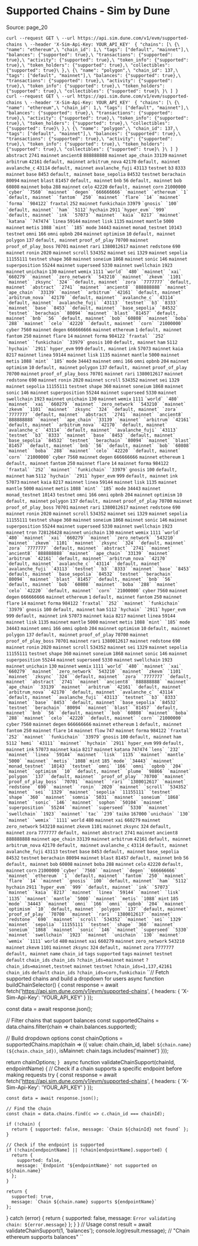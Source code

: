 # Supported Chains - Sim by Dune

Source: page_20

`curl --request GET \
  --url https://api.sim.dune.com/v1/evm/supported-chains \
  --header 'X-Sim-Api-Key: YOUR_API_KEY'
` `{
"chains": [\
    {\
      "name": "ethereum",\
      "chain_id": 1,\
      "tags": ["default", "mainnet"],\
      "balances": {"supported": true},\
      "transactions": {"supported": true},\
      "activity": {"supported": true},\
      "token_info": {"supported": true},\
      "token_holders": {"supported": true},\
      "collectibles": {"supported": true}\
    },\
    {\
      "name": "polygon",\
      "chain_id": 137,\
      "tags": ["default", "mainnet"],\
      "balances": {"supported": true},\
      "transactions": {"supported": true},\
      "activity": {"supported": true},\
      "token_info": {"supported": true},\
      "token_holders": {"supported": true},\
      "collectibles": {"supported": true}\
    }\
]
}
` `curl --request GET \
  --url https://api.sim.dune.com/v1/evm/supported-chains \
  --header 'X-Sim-Api-Key: YOUR_API_KEY'
` `{
"chains": [\
    {\
      "name": "ethereum",\
      "chain_id": 1,\
      "tags": ["default", "mainnet"],\
      "balances": {"supported": true},\
      "transactions": {"supported": true},\
      "activity": {"supported": true},\
      "token_info": {"supported": true},\
      "token_holders": {"supported": true},\
      "collectibles": {"supported": true}\
    },\
    {\
      "name": "polygon",\
      "chain_id": 137,\
      "tags": ["default", "mainnet"],\
      "balances": {"supported": true},\
      "transactions": {"supported": true},\
      "activity": {"supported": true},\
      "token_info": {"supported": true},\
      "token_holders": {"supported": true},\
      "collectibles": {"supported": true}\
    }\
]
}
` `abstract` `2741` `mainnet` `ancient8` `888888888` `mainnet` `ape_chain` `33139` `mainnet` `arbitrum` `42161` `default, mainnet` `arbitrum_nova` `42170` `default, mainnet` `avalanche_c` `43114` `default, mainnet` `avalanche_fuji` `43113` `testnet` `b3` `8333` `mainnet` `base` `8453` `default, mainnet` `base_sepolia` `84532` `testnet` `berachain` `80094` `mainnet` `blast` `81457` `default, mainnet` `bnb` `56` `default, mainnet` `bob` `60808` `mainnet` `boba` `288` `mainnet` `celo` `42220` `default, mainnet` `corn` `21000000` `` `cyber` `7560` `mainnet` `degen` `666666666` `mainnet` `ethereum` `1` `default, mainnet` `fantom` `250` `mainnet` `flare` `14` `mainnet` `forma` `984122` `` `fraxtal` `252` `mainnet` `funkichain` `33979` `` `gnosis` `100` `default, mainnet` `ham` `5112` `` `hychain` `2911` `` `hyper_evm` `999` `default, mainnet` `ink` `57073` `mainnet` `kaia` `8217` `mainnet` `katana` `747474` `` `linea` `59144` `mainnet` `lisk` `1135` `mainnet` `mantle` `5000` `mainnet` `metis` `1088` `` `mint` `185` `` `mode` `34443` `mainnet` `monad_testnet` `10143` `testnet` `omni` `166` `omni` `opbnb` `204` `mainnet` `optimism` `10` `default, mainnet` `polygon` `137` `default, mainnet` `proof_of_play` `70700` `mainnet` `proof_of_play_boss` `70701` `mainnet` `rari` `1380012617` `mainnet` `redstone` `690` `mainnet` `ronin` `2020` `mainnet` `scroll` `534352` `mainnet` `sei` `1329` `mainnet` `sepolia` `11155111` `testnet` `shape` `360` `mainnet` `soneium` `1868` `mainnet` `sonic` `146` `mainnet` `superposition` `55244` `mainnet` `superseed` `5330` `mainnet` `swellchain` `1923` `mainnet` `unichain` `130` `mainnet` `wemix` `1111` `` `world` `480` `mainnet` `xai` `660279` `mainnet` `zero_network` `543210` `mainnet` `zkevm` `1101` `mainnet` `zksync` `324` `default, mainnet` `zora` `7777777` `default, mainnet` `abstract` `2741` `mainnet` `ancient8` `888888888` `mainnet` `ape_chain` `33139` `mainnet` `arbitrum` `42161` `default, mainnet` `arbitrum_nova` `42170` `default, mainnet` `avalanche_c` `43114` `default, mainnet` `avalanche_fuji` `43113` `testnet` `b3` `8333` `mainnet` `base` `8453` `default, mainnet` `base_sepolia` `84532` `testnet` `berachain` `80094` `mainnet` `blast` `81457` `default, mainnet` `bnb` `56` `default, mainnet` `bob` `60808` `mainnet` `boba` `288` `mainnet` `celo` `42220` `default, mainnet` `corn` `21000000` `` `cyber` `7560` `mainnet` `degen` `666666666` `mainnet` `ethereum` `1` `default, mainnet` `fantom` `250` `mainnet` `flare` `14` `mainnet` `forma` `984122` `` `fraxtal` `252` `mainnet` `funkichain` `33979` `` `gnosis` `100` `default, mainnet` `ham` `5112` `` `hychain` `2911` `` `hyper_evm` `999` `default, mainnet` `ink` `57073` `mainnet` `kaia` `8217` `mainnet` `linea` `59144` `mainnet` `lisk` `1135` `mainnet` `mantle` `5000` `mainnet` `metis` `1088` `` `mint` `185` `` `mode` `34443` `mainnet` `omni` `166` `omni` `opbnb` `204` `mainnet` `optimism` `10` `default, mainnet` `polygon` `137` `default, mainnet` `proof_of_play` `70700` `mainnet` `proof_of_play_boss` `70701` `mainnet` `rari` `1380012617` `mainnet` `redstone` `690` `mainnet` `ronin` `2020` `mainnet` `scroll` `534352` `mainnet` `sei` `1329` `mainnet` `sepolia` `11155111` `testnet` `shape` `360` `mainnet` `soneium` `1868` `mainnet` `sonic` `146` `mainnet` `superposition` `55244` `mainnet` `superseed` `5330` `mainnet` `swellchain` `1923` `mainnet` `unichain` `130` `mainnet` `wemix` `1111` `` `world` `480` `mainnet` `xai` `660279` `mainnet` `zero_network` `543210` `mainnet` `zkevm` `1101` `mainnet` `zksync` `324` `default, mainnet` `zora` `7777777` `default, mainnet` `abstract` `2741` `mainnet` `ancient8` `888888888` `mainnet` `ape_chain` `33139` `mainnet` `arbitrum` `42161` `default, mainnet` `arbitrum_nova` `42170` `default, mainnet` `avalanche_c` `43114` `default, mainnet` `avalanche_fuji` `43113` `testnet` `b3` `8333` `mainnet` `base` `8453` `default, mainnet` `base_sepolia` `84532` `testnet` `berachain` `80094` `mainnet` `blast` `81457` `default, mainnet` `bnb` `56` `default, mainnet` `bob` `60808` `mainnet` `boba` `288` `mainnet` `celo` `42220` `default, mainnet` `corn` `21000000` `` `cyber` `7560` `mainnet` `degen` `666666666` `mainnet` `ethereum` `1` `default, mainnet` `fantom` `250` `mainnet` `flare` `14` `mainnet` `forma` `984122` `` `fraxtal` `252` `mainnet` `funkichain` `33979` `` `gnosis` `100` `default, mainnet` `ham` `5112` `` `hychain` `2911` `` `hyper_evm` `999` `default, mainnet` `ink` `57073` `mainnet` `kaia` `8217` `mainnet` `linea` `59144` `mainnet` `lisk` `1135` `mainnet` `mantle` `5000` `mainnet` `metis` `1088` `` `mint` `185` `` `mode` `34443` `mainnet` `monad_testnet` `10143` `testnet` `omni` `166` `omni` `opbnb` `204` `mainnet` `optimism` `10` `default, mainnet` `polygon` `137` `default, mainnet` `proof_of_play` `70700` `mainnet` `proof_of_play_boss` `70701` `mainnet` `rari` `1380012617` `mainnet` `redstone` `690` `mainnet` `ronin` `2020` `mainnet` `scroll` `534352` `mainnet` `sei` `1329` `mainnet` `sepolia` `11155111` `testnet` `shape` `360` `mainnet` `soneium` `1868` `mainnet` `sonic` `146` `mainnet` `superposition` `55244` `mainnet` `superseed` `5330` `mainnet` `swellchain` `1923` `mainnet` `tron` `728126428` `mainnet` `unichain` `130` `mainnet` `wemix` `1111` `` `world` `480` `mainnet` `xai` `660279` `mainnet` `zero_network` `543210` `mainnet` `zkevm` `1101` `mainnet` `zksync` `324` `default, mainnet` `zora` `7777777` `default, mainnet` `abstract` `2741` `mainnet` `ancient8` `888888888` `mainnet` `ape_chain` `33139` `mainnet` `arbitrum` `42161` `default, mainnet` `arbitrum_nova` `42170` `default, mainnet` `avalanche_c` `43114` `default, mainnet` `avalanche_fuji` `43113` `testnet` `b3` `8333` `mainnet` `base` `8453` `default, mainnet` `base_sepolia` `84532` `testnet` `berachain` `80094` `mainnet` `blast` `81457` `default, mainnet` `bnb` `56` `default, mainnet` `bob` `60808` `mainnet` `boba` `288` `mainnet` `celo` `42220` `default, mainnet` `corn` `21000000` `` `cyber` `7560` `mainnet` `degen` `666666666` `mainnet` `ethereum` `1` `default, mainnet` `fantom` `250` `mainnet` `flare` `14` `mainnet` `forma` `984122` `` `fraxtal` `252` `mainnet` `funkichain` `33979` `` `gnosis` `100` `default, mainnet` `ham` `5112` `` `hychain` `2911` `` `hyper_evm` `999` `default, mainnet` `ink` `57073` `mainnet` `kaia` `8217` `mainnet` `linea` `59144` `mainnet` `lisk` `1135` `mainnet` `mantle` `5000` `mainnet` `metis` `1088` `` `mint` `185` `` `mode` `34443` `mainnet` `omni` `166` `omni` `opbnb` `204` `mainnet` `optimism` `10` `default, mainnet` `polygon` `137` `default, mainnet` `proof_of_play` `70700` `mainnet` `proof_of_play_boss` `70701` `mainnet` `rari` `1380012617` `mainnet` `redstone` `690` `mainnet` `ronin` `2020` `mainnet` `scroll` `534352` `mainnet` `sei` `1329` `mainnet` `sepolia` `11155111` `testnet` `shape` `360` `mainnet` `soneium` `1868` `mainnet` `sonic` `146` `mainnet` `superposition` `55244` `mainnet` `superseed` `5330` `mainnet` `swellchain` `1923` `mainnet` `unichain` `130` `mainnet` `wemix` `1111` `` `world` `480` `mainnet` `xai` `660279` `mainnet` `zero_network` `543210` `mainnet` `zkevm` `1101` `mainnet` `zksync` `324` `default, mainnet` `zora` `7777777` `default, mainnet` `abstract` `2741` `mainnet` `ancient8` `888888888` `mainnet` `ape_chain` `33139` `mainnet` `arbitrum` `42161` `default, mainnet` `arbitrum_nova` `42170` `default, mainnet` `avalanche_c` `43114` `default, mainnet` `avalanche_fuji` `43113` `testnet` `b3` `8333` `mainnet` `base` `8453` `default, mainnet` `base_sepolia` `84532` `testnet` `berachain` `80094` `mainnet` `blast` `81457` `default, mainnet` `bnb` `56` `default, mainnet` `bob` `60808` `mainnet` `boba` `288` `mainnet` `celo` `42220` `default, mainnet` `corn` `21000000` `` `cyber` `7560` `mainnet` `degen` `666666666` `mainnet` `ethereum` `1` `default, mainnet` `fantom` `250` `mainnet` `flare` `14` `mainnet` `flow` `747` `mainnet` `forma` `984122` `` `fraxtal` `252` `mainnet` `funkichain` `33979` `` `gnosis` `100` `default, mainnet` `ham` `5112` `` `hemi` `43111` `mainnet` `hychain` `2911` `` `hyper_evm` `999` `default, mainnet` `ink` `57073` `mainnet` `kaia` `8217` `mainnet` `katana` `747474` `` `lens` `232` `mainnet` `linea` `59144` `mainnet` `lisk` `1135` `mainnet` `mantle` `5000` `mainnet` `metis` `1088` `` `mint` `185` `` `mode` `34443` `mainnet` `monad_testnet` `10143` `testnet` `omni` `166` `omni` `opbnb` `204` `mainnet` `optimism` `10` `default, mainnet` `plume` `98866` `mainnet` `polygon` `137` `default, mainnet` `proof_of_play` `70700` `mainnet` `proof_of_play_boss` `70701` `mainnet` `rari` `1380012617` `mainnet` `redstone` `690` `mainnet` `ronin` `2020` `mainnet` `scroll` `534352` `mainnet` `sei` `1329` `mainnet` `sepolia` `11155111` `testnet` `shape` `360` `mainnet` `somnia` `5031` `mainnet` `soneium` `1868` `mainnet` `sonic` `146` `mainnet` `sophon` `50104` `mainnet` `superposition` `55244` `mainnet` `superseed` `5330` `mainnet` `swellchain` `1923` `mainnet` `tac` `239` `` `taiko` `167000` `` `unichain` `130` `mainnet` `wemix` `1111` `` `world` `480` `mainnet` `xai` `660279` `mainnet` `zero_network` `543210` `mainnet` `zkevm` `1101` `mainnet` `zksync` `324` `default, mainnet` `zora` `7777777` `default, mainnet` `abstract` `2741` `mainnet` `ancient8` `888888888` `mainnet` `ape_chain` `33139` `mainnet` `arbitrum` `42161` `default, mainnet` `arbitrum_nova` `42170` `default, mainnet` `avalanche_c` `43114` `default, mainnet` `avalanche_fuji` `43113` `testnet` `base` `8453` `default, mainnet` `base_sepolia` `84532` `testnet` `berachain` `80094` `mainnet` `blast` `81457` `default, mainnet` `bnb` `56` `default, mainnet` `bob` `60808` `mainnet` `boba` `288` `mainnet` `celo` `42220` `default, mainnet` `corn` `21000000` `` `cyber` `7560` `mainnet` `degen` `666666666` `mainnet` `ethereum` `1` `default, mainnet` `fantom` `250` `mainnet` `flare` `14` `mainnet` `gnosis` `100` `default, mainnet` `ham` `5112` `` `hychain` `2911` `` `hyper_evm` `999` `default, mainnet` `ink` `57073` `mainnet` `kaia` `8217` `mainnet` `linea` `59144` `mainnet` `lisk` `1135` `mainnet` `mantle` `5000` `mainnet` `metis` `1088` `` `mint` `185` `` `mode` `34443` `mainnet` `omni` `166` `omni` `opbnb` `204` `mainnet` `optimism` `10` `default, mainnet` `polygon` `137` `default, mainnet` `proof_of_play` `70700` `mainnet` `rari` `1380012617` `mainnet` `redstone` `690` `mainnet` `scroll` `534352` `mainnet` `sei` `1329` `mainnet` `sepolia` `11155111` `testnet` `shape` `360` `mainnet` `soneium` `1868` `mainnet` `sonic` `146` `mainnet` `superseed` `5330` `mainnet` `swellchain` `1923` `mainnet` `unichain` `130` `mainnet` `wemix` `1111` `` `world` `480` `mainnet` `xai` `660279` `mainnet` `zero_network` `543210` `mainnet` `zkevm` `1101` `mainnet` `zksync` `324` `default, mainnet` `zora` `7777777` `default, mainnet` `name` `chain_id` `tags` `supported` `tags` `mainnet` `testnet` `default` `chain_ids` `chain_ids` `?chain_ids=mainnet` `mainnet` `?chain_ids=mainnet,testnet` `mainnet` `testnet` `?chain_ids=1,137,42161` `chain_ids` `default` `chain_ids` `?chain_ids=corn,funkichain` ``// Fetch supported chains and build a dropdown for users
async function buildChainSelector() {
const response = await fetch('https://api.sim.dune.com/v1/evm/supported-chains', {
    headers: { 'X-Sim-Api-Key': 'YOUR_API_KEY' }
});

const data = await response.json();

// Filter chains that support balances
const supportedChains = data.chains.filter(chain => chain.balances.supported);

// Build dropdown options
const chainOptions = supportedChains.map(chain => ({
    value: chain.chain_id,
    label: `${chain.name} (${chain.chain_id})`,
    isMainnet: chain.tags.includes('mainnet')
}));

return chainOptions;
}
`` ``async function validateChainSupport(chainId, endpointName) {
// Check if a chain supports a specific endpoint before making requests
try {
    const response = await fetch('https://api.sim.dune.com/v1/evm/supported-chains', {
      headers: { 'X-Sim-Api-Key': 'YOUR_API_KEY' }
    });

    const data = await response.json();

    // Find the chain
    const chain = data.chains.find(c => c.chain_id === chainId);

    if (!chain) {
      return { supported: false, message: `Chain ${chainId} not found` };
    }

    // Check if the endpoint is supported
    if (!chain[endpointName] || !chain[endpointName].supported) {
      return {
        supported: false,
        message: `Endpoint '${endpointName}' not supported on ${chain.name}`
      };
    }

    return {
      supported: true,
      message: `Chain ${chain.name} supports ${endpointName}`
    };

} catch (error) {
    return { supported: false, message: `Error validating chain: ${error.message}` };
}
}
// Usage
const result = await validateChainSupport(1, 'balances');
console.log(result.message); // "Chain ethereum supports balances"
``

```

```

```

```

```

```

```

```

```

```

```

```